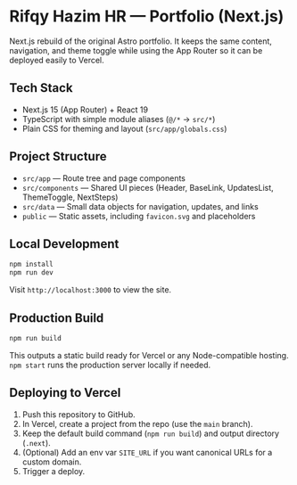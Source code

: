 # Rifqy Hazim HR — Portfolio (Next.js)

Next.js rebuild of the original Astro portfolio. It keeps the same content, navigation, and theme toggle while using the App Router so it can be deployed easily to Vercel.

## Tech Stack
- Next.js 15 (App Router) + React 19
- TypeScript with simple module aliases (`@/*` → `src/*`)
- Plain CSS for theming and layout (`src/app/globals.css`)

## Project Structure
- `src/app` — Route tree and page components
- `src/components` — Shared UI pieces (Header, BaseLink, UpdatesList, ThemeToggle, NextSteps)
- `src/data` — Small data objects for navigation, updates, and links
- `public` — Static assets, including `favicon.svg` and placeholders

## Local Development
```bash
npm install
npm run dev
```
Visit `http://localhost:3000` to view the site.

## Production Build
```bash
npm run build
```
This outputs a static build ready for Vercel or any Node-compatible hosting. `npm start` runs the production server locally if needed.

## Deploying to Vercel
1. Push this repository to GitHub.
2. In Vercel, create a project from the repo (use the `main` branch).
3. Keep the default build command (`npm run build`) and output directory (`.next`).
4. (Optional) Add an env var `SITE_URL` if you want canonical URLs for a custom domain.
5. Trigger a deploy.
